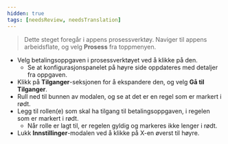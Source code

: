 ```yaml
---
hidden: true
tags: [needsReview, needsTranslation]
---
```


> Dette steget foregår i appens prosessverktøy. Naviger til appens arbeidsflate, og velg **Prosess** fra toppmenyen.

- Velg betalingsoppgaven i prosessverktøyet ved å klikke på den.
  - Se at konfigurasjonspanelet på høyre side oppdateres med detaljer fra oppgaven.
- Klikk på **Tilganger**-seksjonen for å ekspandere den, og velg **Gå til Tilganger**.
- Rull ned til bunnen av modalen, og se at det er en regel som er markert i rødt.
- Legg til rollen(e) som skal ha tilgang til betalingsoppgaven, i regelen som er markert i rødt.
  - Når rolle er lagt til, er regelen gyldig og markeres ikke lenger i rødt.
- Lukk **Innstillinger**-modalen ved å klikke på X-en øverst til høyre.


